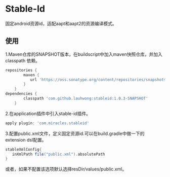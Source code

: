 Stable-Id
=========
固定android资源id，适配aapt和aapt2的资源编译模式。

使用
---

1.Maven仓库的SNAPSHOT版本，在buildscript中加入maven快照仓库，并加入classpath 依赖。
```groovy
repositories {
        maven {
           url 'https://oss.sonatype.org/content/repositories/snapshots/'
        }
    }
dependencies {
        classpath 'com.github.lauhwong:stableid:1.0.3-SNAPSHOT'
    }
```
2.在application插件中引入stable-id插件。
```groovy
apply plugin: 'com.miracles.stableid'
```
3.配置public.xml文件，定义固定资源id.可以在build.gradle中做一下的extension dsl配置。
```groovy
stableXmlConfig{
   inXmlPath file("public.xml").absolutePath
}

```
或者，如果不配置该选项默认选择resDir/values/public.xml。
